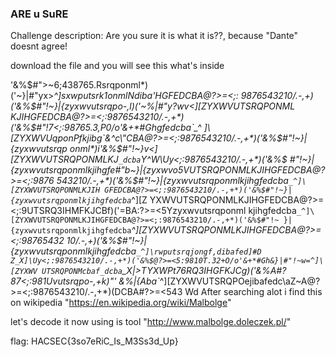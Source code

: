 ###  ARE u SuRE  

Challenge description: Are you sure it is what it is??, because "Dante" doesnt agree!

download the file and you will see this what's inside 

 '&%$#">~6;438765.Rsrqponml*)('~}|#"yx>_^]sxwputsrk1onmlNdiba'HGFEDCBA@?>=<;:
9876543210/.-,+*)('&%$#"!~}|{zyxwvutsrqpo-,l*)('~%|#"y?wv<]\[ZYXWVUTSRQPONML
KJIHGFEDCBA@?>=<;:9876543210/.-,+*)('&%$#"!7<;:98765.3,P0/o'&+*#Ghgfedcba`_^
]\[ZYXWVUqponPfkjibg`&^c\"CBA@?>=<;:9876543210/.-,+*)('&%$#"!~}|{zyxwvutsrqp
onml*)i'&%$#"!~}v<]\[ZYXWVUTSRQPONMLKJ`_dcba`Y^W\Uy<;:9876543210/.-,+*)('&%$
#"!~}|{zyxwvutsrqponmlkjihgfe#"b~}|{zyxwvo5VUTSRQPONMLKJIHGFEDCBA@?>=<;:9876
543210/.-,+*)('&%$#"!~}|{zyxwvutsrqponmlkjihgfedcba`_^]\[ZYXWVUTSRQPONMLKJIH
GFEDCBA@?>=<;:9876543210/.-,+*)('&%$#"!~}|{zyxwvutsrqponmlkjihgfedcba`_^]\[Z
YXWVUTSRQPONMLKJIHGFEDCBA@?>=<;:9UTSRQ3IHMFKJCBf)('=BA:?>=<5Yzyxwvutsrqponml
kjihgfedcba`_^]\[ZYXWVUTSRQPONMLKJIHGFEDCBA@?>=<;:9876543210/.-,+*)('&%$#"!~
}|{zyxwvutsrqponmlkjihgfedcba`_^]\[ZYXWVUTSRQPONMLKJIHGFEDCBA@?>=<;:98765432
10/.-,+*)('&%$#"!~}|{zyxwvutsrqponmlkjihgfedcba`_^]\rwputsrqjongf,dibafed]#D
Z_X]\Uy<;:9876543210/.-,+*)('&%$@?>=<5:9810T.32+O/o'&+*#Gh&}|#"!~w=^]\[ZYXWV
UTSRQPONMcbaf_dcba`_X|\>TYXWPt76RQ3IHGFKJCg*)('&%A#?87<;:981Uvutsrqpo-,+k)"'
&%|{Aba`_^]\[ZYXWVUTSRQPOejibafedc\aZ~A@?>=<;:9876543210/.-,+*)(DCBA#?>=<543
Wd
After searching alot i find this on wikipedia "https://en.wikipedia.org/wiki/Malbolge" 

let's decode it now using is tool "http://www.malbolge.doleczek.pl/"

flag: HACSEC{3so7eRiC_Is_M3Ss3d_Up}
